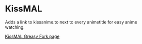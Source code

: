 # KissMAL
Adds a link to kissanime.to next to every animetitle for easy anime watching.

[KissMAL Greasy Fork page](https://greasyfork.org/sv/scripts/15747-kissmal)
